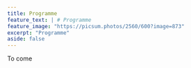 ```yaml
---
title: Programme
feature_text: | # Programme
feature_image: "https://picsum.photos/2560/600?image=873"
excerpt: "Programme"
aside: false
---
```


To come


